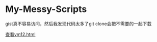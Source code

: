 # My-Messy-Scripts
gist真不容易访问，然后我发现代码太多了git clone会把不需要的一起下载

[查看vm12.html](https://wusheng233github.github.io/My-Messy-Scripts/vm12.html)
